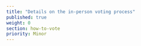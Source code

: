 ```yaml
---
title: "Details on the in-person voting process"
published: true
weight: 0
section: how-to-vote
priority: Minor
---
```

